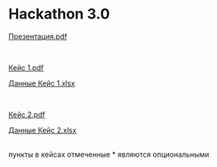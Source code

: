 # Hackathon 3.0

[Презентация.pdf](https://github.com/nurzhas/hackathon3.0/files/9590949/default.pdf)

<br />


[Кейс 1.pdf](https://github.com/nurzhas/hackathon3.0/files/9590945/1.pdf) 

[Данные Кейс 1.xlsx](https://github.com/nurzhas/hackathon3.0/files/9590963/1.xlsx) 

<br />





[Кейс 2.pdf](https://github.com/nurzhas/hackathon3.0/files/9590947/2.pdf) 

[Данные Кейс 2.xlsx](https://github.com/nurzhas/hackathon3.0/files/9590979/2.xlsx) 

<br />
пункты в кейсах отмеченные * являются опциональными

